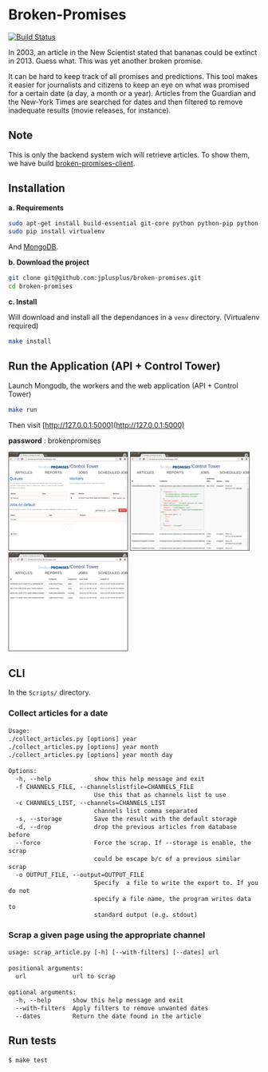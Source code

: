 Broken-Promises
===============

[![Build Status](https://travis-ci.org/jplusplus/broken-promises.png)](http://travis-ci.org/jplusplus/broken-promises)


In 2003, an article in the New Scientist stated that bananas could be extinct in 2013. Guess what. This was yet another broken promise.

It can be hard to keep track of all promises and predictions. This tool makes it easier for journalists and citizens to keep an eye on what was promised for a certain date (a day, a month or a year). Articles from the Guardian and the New-York Times are searched for dates and then filtered to remove inadequate results (movie releases, for instance).

## Note

This is only the backend system wich will retrieve articles. To show them, we have build [broken-promises-client](https://github.com/jplusplus/broken-promises-client).

## Installation


**a. Requirements**
```bash
sudo apt-get install build-essential git-core python python-pip python-dev redis-server
sudo pip install virtualenv
```
And [MongoDB](http://www.mongodb.org/downloads).

**b.  Download the project**
```bash
git clone git@github.com:jplusplus/broken-promises.git
cd broken-promises
```

**c. Install**

Will download and install all the dependances in a `venv` directory. (Virtualenv required)

```bash
make install
```

## Run the Application (API + Control Tower)

Launch Mongodb, the workers and the web application (API + Control Tower)

```bash
make run
```

Then visit [http://127.0.0.1:5000](http://127.0.0.1:5000)

__password__ : brokenpromises


![screenshot](Webapp/static/img/1-jobs.png)
![screenshot](Webapp/static/img/2-reports.png)
![screenshot](Webapp/static/img/3-scheduled.png)

## CLI

In the `Scripts/` directory.

### Collect articles for a date

```
Usage: 
./collect_articles.py [options] year 
./collect_articles.py [options] year month
./collect_articles.py [options] year month day

Options:
  -h, --help            show this help message and exit
  -f CHANNELS_FILE, --channelslistfile=CHANNELS_FILE
                        Use this that as channels list to use
  -c CHANNELS_LIST, --channels=CHANNELS_LIST
                        channels list comma separated
  -s, --storage         Save the result with the default storage
  -d, --drop            drop the previous articles from database before
  --force               Force the scrap. If --storage is enable, the scrap
                        could be escape b/c of a previous similar scrap
  -o OUTPUT_FILE, --output=OUTPUT_FILE
                        Specify  a file to write the export to. If you do not
                        specify a file name, the program writes data to
                        standard output (e.g. stdout)

```

### Scrap a given page using the appropriate channel 

```
usage: scrap_article.py [-h] [--with-filters] [--dates] url

positional arguments:
  url             url to scrap

optional arguments:
  -h, --help      show this help message and exit
  --with-filters  Apply filters to remove unwanted dates
  --dates         Return the date found in the article

```
## Run tests

	$ make test
